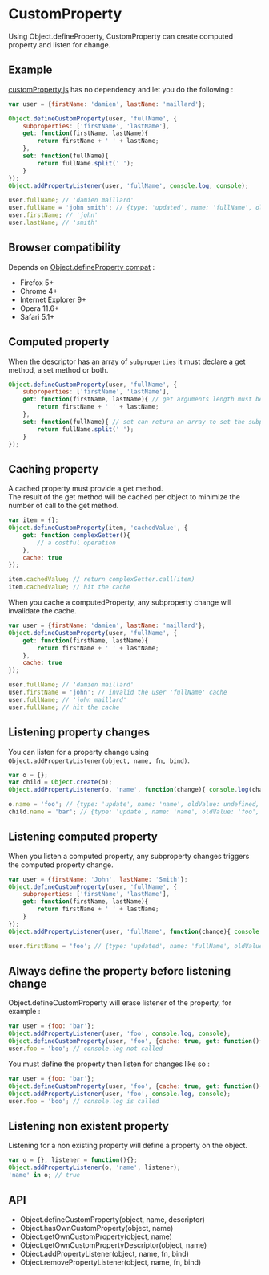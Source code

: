 CustomProperty
=============

Using Object.defineProperty, CustomProperty can create computed property and listen for change.

## Example

[customProperty.js](./customProperty.js) has no dependency and let you do the following : 

```javascript
var user = {firstName: 'damien', lastName: 'maillard'};

Object.defineCustomProperty(user, 'fullName', {
	subproperties: ['firstName', 'lastName'],
	get: function(firstName, lastName){
		return firstName + ' ' + lastName;
	},
	set: function(fullName){
		return fullName.split(' ');
	}
});
Object.addPropertyListener(user, 'fullName', console.log, console);

user.fullName; // 'damien maillard'
user.fullName = 'john smith'; // {type: 'updated', name: 'fullName', oldValue: 'damien maillard', value: 'John Smith', object: user}
user.firstName; // 'john'
user.lastName; // 'smith'
```

## Browser compatibility

Depends on [Object.defineProperty compat](http://kangax.github.io/es5-compat-table/#Object.defineProperty) :
 - Firefox 5+
 - Chrome 4+
 - Internet Explorer 9+
 - Opera 11.6+
 - Safari 5.1+

## Computed property

When the descriptor has an array of `subproperties` it must declare a get method, a set method or both.

```javascript
Object.defineCustomProperty(user, 'fullName', {
	subproperties: ['firstName', 'lastName'],
	get: function(firstName, lastName){ // get arguments length must be equal to subproperties.length
		return firstName + ' ' + lastName;
	},
	set: function(fullName){ // set can return an array to set the subproperties values
		return fullName.split(' ');
	}
});
```

## Caching property

A cached property must provide a get method.  
The result of the get method will be cached per object to minimize the number of call to the get method.

```javascript
var item = {};
Object.defineCustomProperty(item, 'cachedValue', {
	get: function complexGetter(){
		// a costful operation
	},
	cache: true
});

item.cachedValue; // return complexGetter.call(item)
item.cachedValue; // hit the cache
```

When you cache a computedProperty, any subproperty change will invalidate the cache.

```javascript
var user = {firstName: 'damien', lastName: 'maillard'};
Object.defineCustomProperty(user, 'fullName', {
	get: function(firstName, lastName){
		return firstName + ' ' + lastName;
	},
	cache: true
});

user.fullName; // 'damien maillard'
user.firstName = 'john'; // invalid the user 'fullName' cache
user.fullName; // 'john maillard'
user.fullName; // hit the cache
```

## Listening property changes

You can listen for a property change using `Object.addPropertyListener(object, name, fn, bind)`.

```javascript
var o = {};
var child = Object.create(o);
Object.addPropertyListener(o, 'name', function(change){ console.log(change); });

o.name = 'foo'; // {type: 'update', name: 'name', oldValue: undefined, value: 'ok', object: o}
child.name = 'bar'; // {type: 'update', name: 'name', oldValue: 'foo', value: 'bar', object: child}
```

## Listening computed property

When you listen a computed property, any subproperty changes triggers the computed property change.

```javascript
var user = {firstName: 'John', lastName: 'Smith'};
Object.defineCustomProperty(user, 'fullName', {
	subproperties: ['firstName', 'lastName'],
	get: function(firstName, lastName){
		return firstName + ' ' + lastName;
	}
});
Object.addPropertyListener(user, 'fullName', function(change){ console.log(change); });

user.firstName = 'foo'; // {type: 'updated', name: 'fullName', oldValue: 'John Smith', value: 'foo Smith', object: user};
```

## Always define the property before listening change

Object.defineCustomProperty will erase listener of the property, for example :  

```javascript
var user = {foo: 'bar'};
Object.addPropertyListener(user, 'foo', console.log, console);
Object.defineCustomProperty(user, 'foo', {cache: true, get: function(){ return 'test'; });
user.foo = 'boo'; // console.log not called
```

You must define the property then listen for changes like so :
```javascript
var user = {foo: 'bar'};
Object.defineCustomProperty(user, 'foo', {cache: true, get: function(){ return 'test'; });
Object.addPropertyListener(user, 'foo', console.log, console);
user.foo = 'boo'; // console.log is called
```

## Listening non existent property

Listening for a non existing property will define a property on the object.

```javascript
var o = {}, listener = function(){};
Object.addPropertyListener(o, 'name', listener);
'name' in o; // true
```

## API

- Object.defineCustomProperty(object, name, descriptor)
- Object.hasOwnCustomProperty(object, name)
- Object.getOwnCustomProperty(object, name)
- Object.getOwnCustomPropertyDescriptor(object, name)
- Object.addPropertyListener(object, name, fn, bind)
- Object.removePropertyListener(object, name, fn, bind)
